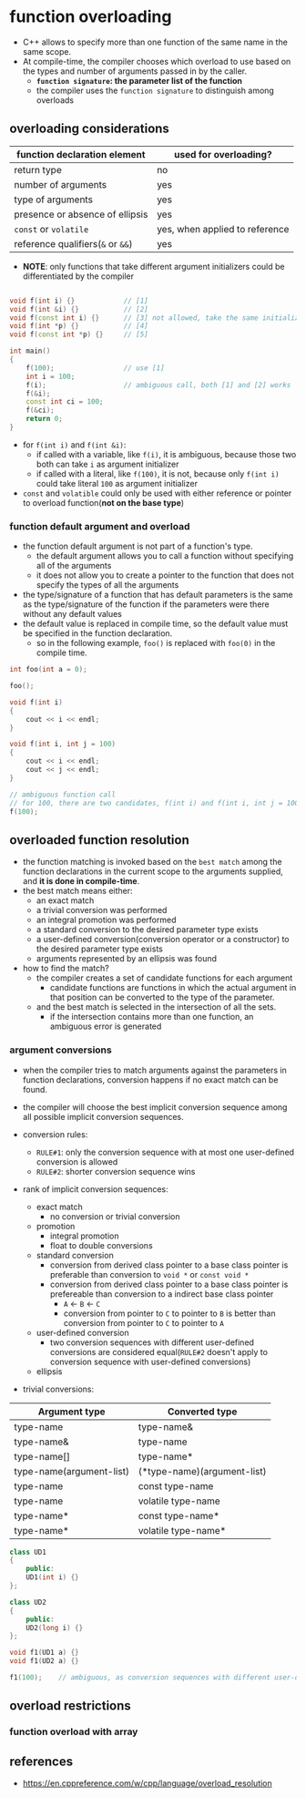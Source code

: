 # function overloading
* C++ allows to specify more than one function of the same name in the same scope.
* At compile-time, the compiler chooses which overload to use based on the types and number of arguments passed in by the caller.
    * **`function signature`: the parameter list of the function**
    * the compiler uses the `function signature` to distinguish among overloads

## overloading considerations
|function declaration element|used for overloading?|
|-|-|
|return type|no|
|number of arguments|yes|
|type of arguments|yes|
|presence or absence of ellipsis|yes|
|`const` or `volatile`|yes, when applied to reference|
|reference qualifiers(`&` or `&&`)|yes|

* **NOTE**: only functions that take different argument initializers could be differentiated by the compiler

```cpp

void f(int i) {}            // [1]
void f(int &i) {}           // [2]
void f(const int i) {}      // [3] not allowed, take the same initializer as [1]
void f(int *p) {}           // [4]
void f(const int *p) {}     // [5]

int main()
{
    f(100);                 // use [1]
    int i = 100;
    f(i);                   // ambiguous call, both [1] and [2] works
    f(&i);
    const int ci = 100;
    f(&ci);
    return 0;
}
```
* for `f(int i)` and `f(int &i)`:
    * if called with a variable, like `f(i)`, it is ambiguous, because those two both can take `i` as argument initializer
    * if called with a literal, like `f(100)`, it is not, because only `f(int i)` could take literal `100` as argument initializer
* `const` and `volatible` could only be used with either reference or pointer to overload function(**not on the base type**)

### function default argument and overload
* the function default argument is not part of a function's type.
    * the default argument allows you to call a function without specifying all of the arguments
    * it does not allow you to create a pointer to the function that does not specify the types of all the arguments
* the type/signature of a function that has default parameters is the same as the type/signature of the function if the parameters were there without any default values
* the default value is replaced in compile time, so the default value must be specified in the function declaration.
    * so in the following example, `foo()` is replaced with `foo(0)` in the compile time.
```cpp
int foo(int a = 0);

foo();
```

```cpp
void f(int i)
{
    cout << i << endl;
}

void f(int i, int j = 100)
{
    cout << i << endl;
    cout << j << endl;
}

// ambiguous function call
// for 100, there are two candidates, f(int i) and f(int i, int j = 100)
f(100);
```

## overloaded function resolution
* the function matching is invoked based on the `best match` among the function declarations in the current scope to the arguments supplied, and **it is done in compile-time**.
* the best match means either:
    * an exact match
    * a trivial conversion was performed
    * an integral promotion was performed
    * a standard conversion to the desired parameter type exists
    * a user-defined conversion(conversion operator or a constructor) to the desired parameter type exists
    * arguments represented by an ellipsis was found
* how to find the match?
    * the compiler creates a set of candidate functions for each argument
        * candidate functions are functions in which the actual argument in that position can be converted to the type of the parameter.
    * and the best match is selected in the intersection of all the sets.
        * if the intersection contains more than one function, an ambiguous error is generated

### argument conversions
* when the compiler tries to match arguments against the parameters in function declarations, conversion happens if no exact match can be found.
* the compiler will choose the best implicit conversion sequence among all possible implicit conversion sequences.
* conversion rules:
    * `RULE#1`: only the conversion sequence with at most one user-defined conversion is allowed
    * `RULE#2`: shorter conversion sequence wins
* rank of implicit conversion sequences:
    * exact match
        * no conversion or trivial conversion
    * promotion
        * integral promotion
        * float to double conversions
    * standard conversion
        * conversion from derived class pointer to a base class pointer is preferable than conversion to `void *` or `const void *`
        * conversion from derived class pointer to a base class pointer is prefereable than conversion to a indirect base class pointer
            * `A` <- `B` <- `C`
            * conversion from pointer to `C` to pointer to `B` is better than conversion from pointer to `C` to pointer to `A`
    * user-defined conversion
        * two conversion sequences with different user-defined conversions are considered equal(`RULE#2` doesn't apply to conversion sequence with user-defined conversions)
    * ellipsis

* trivial conversions:

|Argument type|Converted type|
|-|-|
|type-name|type-name&|
|type-name&|type-name|
|type-name[]|type-name*|
|type-name(argument-list)|(*type-name)(argument-list)|
|type-name|const type-name|
|type-name|volatile type-name|
|type-name*|const type-name*|
|type-name*|volatile type-name*|

```cpp
class UD1
{
    public:
    UD1(int i) {}
};

class UD2
{
    public:
    UD2(long i) {}
};

void f1(UD1 a) {}
void f1(UD2 a) {}

f1(100);    // ambiguous, as conversion sequences with different user-defined conversions are considered equal
```

## overload restrictions
### function overload with array


## references
* https://en.cppreference.com/w/cpp/language/overload_resolution
